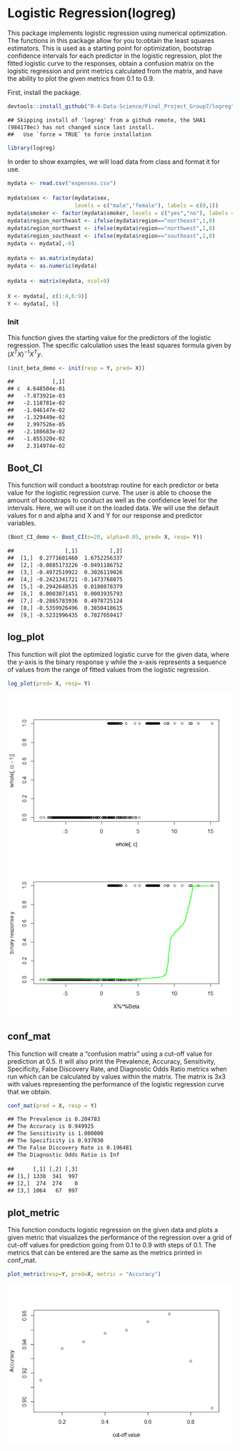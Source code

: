 
# Logistic Regression(logreg)

This package implements logistic regression using numerical
optimization. The functions in this package allow for you to:obtain the
least squares estimators. This is used as a starting point for
optimization, bootstrap confidence intervals for each predictor in the
logistic regression, plot the fitted logistic curve to the responses,
obtain a confusion matrix on the logistic regression and print metrics
calculated from the matrix, and have the ability to plot the given
metrics from 0.1 to 0.9.

First, install the package.

``` r
devtools::install_github("R-4-Data-Science/Final_Project_Group7/logreg")
```

    ## Skipping install of 'logreg' from a github remote, the SHA1 (984178ec) has not changed since last install.
    ##   Use `force = TRUE` to force installation

``` r
library(logreg)
```

In order to show examples, we will load data from class and format it
for use.

``` r
mydata <- read.csv("expenses.csv")

mydata$sex <- factor(mydata$sex, 
                     levels = c("male","female"), labels = c(0,1))
mydata$smoker <- factor(mydata$smoker, levels = c("yes","no"), labels = c(1,0))
mydata$region_northeast <- ifelse(mydata$region=="northeast",1,0)
mydata$region_northwest <- ifelse(mydata$region=="northwest",1,0)
mydata$region_southeast <- ifelse(mydata$region=="southeast",1,0)
mydata <- mydata[,-6]

mydata <- as.matrix(mydata)
mydata <- as.numeric(mydata)

mydata <- matrix(mydata, ncol=9)

X <- mydata[, c(1:4,6:9)]
Y <- mydata[, 5]
```

### Init

This function gives the starting value for the predictors of the
logistic regression. The specific calculation uses the least squares
formula given by $(X^TX)^{−1}X^Ty$.

``` r
(init_beta_demo <- init(resp = Y, pred= X))
```

    ##            [,1]
    ## c  4.648504e-01
    ##   -7.873921e-03
    ##   -2.118781e-02
    ##   -1.046147e-02
    ##   -1.329449e-02
    ##    2.997526e-05
    ##   -2.108683e-02
    ##   -1.855320e-02
    ##    2.314974e-02

## Boot_CI

This function will conduct a bootstrap routine for each predictor or
beta value for the logistic regression curve. The user is able to choose
the amount of bootstraps to conduct as well as the confidence level for
the intervals. Here, we will use it on the loaded data. We will use the
default values for n and alpha and X and Y for our response and
predictor variables.

``` r
(Boot_CI_demo <- Boot_CI(n=20, alpha=0.05, pred= X, resp= Y))
```

    ##                [,1]          [,2]
    ##  [1,]  0.2771601460  1.6752256337
    ##  [2,] -0.0885173226 -0.0491186752
    ##  [3,] -0.4972519922  0.3026119026
    ##  [4,] -0.2421341721 -0.1473768075
    ##  [5,] -0.2942648535  0.0180878379
    ##  [6,]  0.0003071451  0.0003935793
    ##  [7,] -0.2865783936  0.4978725124
    ##  [8,] -0.5359926496  0.3850418615
    ##  [9,] -0.5231996435  0.7027059417

## log_plot

This function will plot the optimized logistic curve for the given data,
where the y-axis is the binary response y while the x-axis represents a
sequence of values from the range of fitted values from the logistic
regression.

``` r
log_plot(pred= X, resp= Y)
```

![](README_files/figure-gfm/unnamed-chunk-5-1.png)<!-- -->![](README_files/figure-gfm/unnamed-chunk-5-2.png)<!-- -->

## conf_mat

This function will create a “confusion matrix” using a cut-off value for
prediction at 0.5. It will also print the Prevalence, Accuracy,
Sensitivity, Specificity, False Discovery Rate, and Diagnostic Odds
Ratio metrics when run which can be calculated by values within the
matrix. The matrix is 3x3 with values representing the performance of
the logistic regression curve that we obtain.

``` r
conf_mat(pred = X, resp = Y)
```

    ## The Prevalence is 0.204783
    ## The Accuracy is 0.949925
    ## The Sensitivity is 1.000000
    ## The Specificity is 0.937030
    ## The False Discovery Rate is 0.196481
    ## The Diagnostic Odds Ratio is Inf

    ##      [,1] [,2] [,3]
    ## [1,] 1338  341  997
    ## [2,]  274  274    0
    ## [3,] 1064   67  997

## plot_metric

This function conducts logistic regression on the given data and plots a
given metric that visualizes the performance of the regression over a
grid of cut-off values for prediction going from 0.1 to 0.9 with steps
of 0.1. The metrics that can be entered are the same as the metrics
printed in conf_mat.

``` r
plot_metric(resp=Y, pred=X, metric = "Accuracy")
```

![](README_files/figure-gfm/unnamed-chunk-7-1.png)<!-- -->
